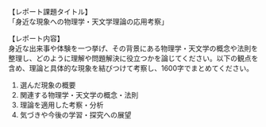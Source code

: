 【レポート課題タイトル】  
「身近な現象への物理学・天文学理論の応用考察」

【レポート内容】  
身近な出来事や体験を一つ挙げ、その背景にある物理学・天文学の概念や法則を整理し、どのように理解や問題解決に役立つかを論じてください。以下の観点を含め、理論と具体的な現象を結びつけて考察し、1600字でまとめてください。  

1. 選んだ現象の概要  
2. 関連する物理学・天文学の概念・法則  
3. 理論を適用した考察・分析  
4. 気づきや今後の学習・探究への展望  
